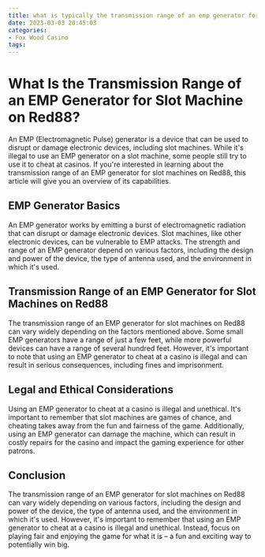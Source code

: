 ```yaml
---
title: what is typically the transmission range of an emp generator for slot machine Red88
date: 2023-03-03 20:45:03
categories:
- Fox Wood Casino
tags:
---
```

# What Is the Transmission Range of an EMP Generator for Slot Machine on Red88?

An EMP (Electromagnetic Pulse) generator is a device that can be used to disrupt or damage electronic devices, including slot machines. While it's illegal to use an EMP generator on a slot machine, some people still try to use it to cheat at casinos. If you're interested in learning about the transmission range of an EMP generator for slot machines on Red88, this article will give you an overview of its capabilities.

## EMP Generator Basics

An EMP generator works by emitting a burst of electromagnetic radiation that can disrupt or damage electronic devices. Slot machines, like other electronic devices, can be vulnerable to EMP attacks. The strength and range of an EMP generator depend on various factors, including the design and power of the device, the type of antenna used, and the environment in which it's used.

## Transmission Range of an EMP Generator for Slot Machines on Red88

The transmission range of an EMP generator for slot machines on Red88 can vary widely depending on the factors mentioned above. Some small EMP generators have a range of just a few feet, while more powerful devices can have a range of several hundred feet. However, it's important to note that using an EMP generator to cheat at a casino is illegal and can result in serious consequences, including fines and imprisonment.

## Legal and Ethical Considerations

Using an EMP generator to cheat at a casino is illegal and unethical. It's important to remember that slot machines are games of chance, and cheating takes away from the fun and fairness of the game. Additionally, using an EMP generator can damage the machine, which can result in costly repairs for the casino and impact the gaming experience for other patrons.

## Conclusion

The transmission range of an EMP generator for slot machines on Red88 can vary widely depending on various factors, including the design and power of the device, the type of antenna used, and the environment in which it's used. However, it's important to remember that using an EMP generator to cheat at a casino is illegal and unethical. Instead, focus on playing fair and enjoying the game for what it is – a fun and exciting way to potentially win big.
